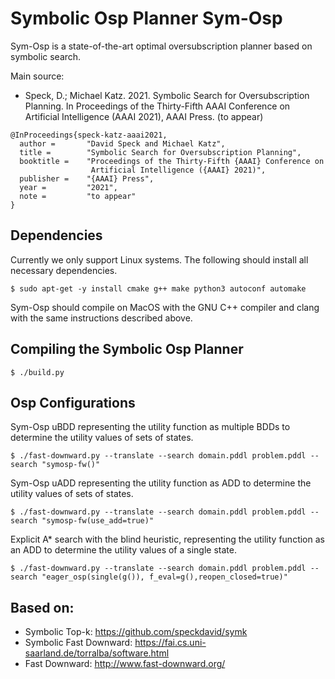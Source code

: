 # Symbolic Osp Planner Sym-Osp

Sym-Osp is a state-of-the-art optimal oversubscription planner based on symbolic search.

Main source:
 - Speck, D.; Michael Katz. 2021. Symbolic Search for Oversubscription Planning. In Proceedings of the Thirty-Fifth AAAI Conference on Artificial Intelligence (AAAI 2021), AAAI Press. (to appear)

```console
@InProceedings{speck-katz-aaai2021,
  author =       "David Speck and Michael Katz",
  title =        "Symbolic Search for Oversubscription Planning",
  booktitle =    "Proceedings of the Thirty-Fifth {AAAI} Conference on
                  Artificial Intelligence ({AAAI} 2021)",
  publisher =    "{AAAI} Press",
  year =         "2021",
  note =         "to appear"
}
```

## Dependencies
Currently we only support Linux systems. The following should install all necessary dependencies.
```console
$ sudo apt-get -y install cmake g++ make python3 autoconf automake
```

Sym-Osp should compile on MacOS with the GNU C++ compiler and clang with the same instructions described above.
 
## Compiling the Symbolic Osp Planner

```console
$ ./build.py 
```

## Osp Configurations

Sym-Osp uBDD representing the utility function as multiple BDDs to determine the utility values of sets of states.
```console
$ ./fast-downward.py --translate --search domain.pddl problem.pddl --search "symosp-fw()"
```

Sym-Osp uADD representing the utility function as ADD to determine the utility values of sets of states.
```console
$ ./fast-downward.py --translate --search domain.pddl problem.pddl --search "symosp-fw(use_add=true)"
```

Explicit A\* search with the blind heuristic, representing the utility function as an ADD to determine the utility values of a single state.
```console
$ ./fast-downward.py --translate --search domain.pddl problem.pddl --search "eager_osp(single(g()), f_eval=g(),reopen_closed=true)"
```

## Based on:
 - Symbolic Top-k: https://github.com/speckdavid/symk
 - Symbolic Fast Downward: https://fai.cs.uni-saarland.de/torralba/software.html
 - Fast Downward: http://www.fast-downward.org/
